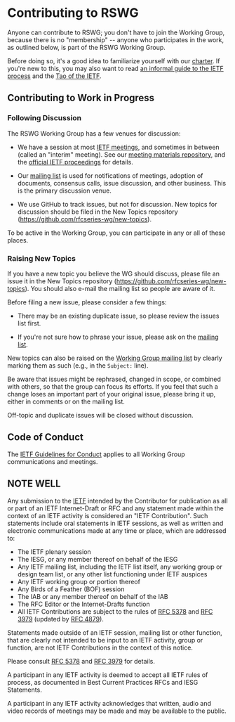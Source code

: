 # Contributing to RSWG

Anyone can contribute to RSWG; you don't have to join the Working Group, because there is no "membership" -- anyone who participates in the work, as outlined below, is part of the RSWG Working Group.

Before doing so, it's a good idea to familiarize yourself with our [charter](https://datatracker.ietf.org/rfcedtyp/rswg/about/). If you're new to this, you may also want to read [an informal guide to the IETF process](https://www.ietf.org/standards/process/informal/) and the [Tao of the IETF](https://www.ietf.org/tao.html).


## Contributing to Work in Progress

### Following Discussion

The RSWG Working Group has a few venues for discussion:

* We have a session at most [IETF meetings](https://www.ietf.org/meeting/), and sometimes in between (called an "interim" meeting). See our [meeting materials repository](https://github.com/rfcseries-wg/wg-materials), and the [official IETF proceedings](https://datatracker.ietf.org/rfcedtyp/rswg/meetings/) for details.

* Our [mailing list](https://www.ietf.org/mailman/listinfo/rswg) is used for notifications of meetings, adoption of documents, consensus calls, issue discussion, and other business. This is the primary discussion venue.

* We use GitHub to track issues, but not for discussion. New topics for discussion should be filed in the New Topics repository (https://github.com/rfcseries-wg/new-topics).

To be active in the Working Group, you can participate in any or all of these places.


### Raising New Topics

If you have a new topic you believe the WG should discuss, please file an issue it in the New Topics repository  (https://github.com/rfcseries-wg/new-topics). You should also e-mail the mailing list so people are aware of it.

Before filing a new issue, please consider a few things:

* There may be an existing duplicate issue, so please review the issues list first.

* If you're not sure how to phrase your issue, please ask on the [mailing list](https://www.ietf.org/mailman/listinfo/rswg).

New topics can also be raised on the [Working Group mailing list](https://mailarchive.ietf.org/arch/browse/rswg/) by clearly marking them as such (e.g., in the `Subject:` line).

Be aware that issues might be rephrased, changed in scope, or combined with others, so that the group can focus its efforts. If you feel that such a change loses an important part of your original issue, please bring it up, either in comments or on the mailing list.

Off-topic and duplicate issues will be closed without discussion. 

## Code of Conduct

The [IETF Guidelines for Conduct](https://tools.ietf.org/html/rfc7154) applies to all Working Group communications and meetings.


## NOTE WELL

Any submission to the [IETF](https://www.ietf.org/) intended by the Contributor for publication as all or part of an IETF Internet-Draft or RFC and any statement made within the context of an IETF activity is considered an "IETF Contribution". Such statements include oral statements in IETF sessions, as well as written and electronic communications made at any time or place, which are addressed to:

 * The IETF plenary session
 * The IESG, or any member thereof on behalf of the IESG
 * Any IETF mailing list, including the IETF list itself, any working group or design team list, or
   any other list functioning under IETF auspices
 * Any IETF working group or portion thereof
 * Any Birds of a Feather (BOF) session
 * The IAB or any member thereof on behalf of the IAB
 * The RFC Editor or the Internet-Drafts function
 * All IETF Contributions are subject to the rules of [RFC
   5378](https://tools.ietf.org/html/rfc5378) and [RFC 3979](https://tools.ietf.org/html/rfc3979)
   (updated by [RFC 4879](https://tools.ietf.org/html/rfc4879)).

Statements made outside of an IETF session, mailing list or other function, that are clearly not
intended to be input to an IETF activity, group or function, are not IETF Contributions in the context of this notice.

Please consult [RFC 5378](https://tools.ietf.org/html/rfc5378) and [RFC 3979](https://tools.ietf.org/html/rfc3979) for details.

A participant in any IETF activity is deemed to accept all IETF rules of process, as documented in Best Current Practices RFCs and IESG Statements.

A participant in any IETF activity acknowledges that written, audio and video records of meetings may be made and may be available to the public.
